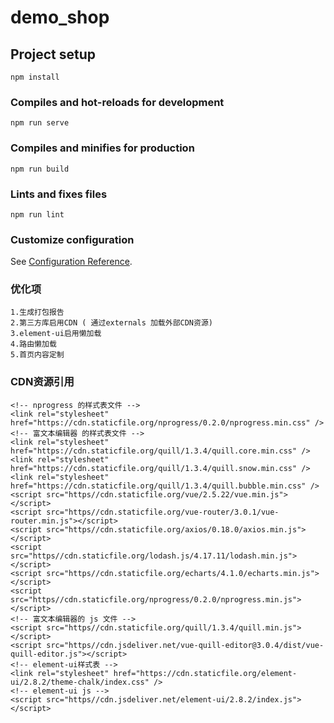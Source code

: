 # demo_shop

## Project setup
```
npm install
```

### Compiles and hot-reloads for development
```
npm run serve
```

### Compiles and minifies for production
```
npm run build
```

### Lints and fixes files
```
npm run lint
```

### Customize configuration
See [Configuration Reference](https://cli.vuejs.org/config/).

### 优化项
```
1.生成打包报告
2.第三方库启用CDN ( 通过externals 加载外部CDN资源)
3.element-ui启用懒加载
4.路由懒加载
5.首页内容定制
```

### CDN资源引用
```
<!-- nprogress 的样式表文件 -->
<link rel="stylesheet" href="https://cdn.staticfile.org/nprogress/0.2.0/nprogress.min.css" />
<!-- 富文本编辑器 的样式表文件 -->
<link rel="stylesheet" href="https://cdn.staticfile.org/quill/1.3.4/quill.core.min.css" />
<link rel="stylesheet" href="https://cdn.staticfile.org/quill/1.3.4/quill.snow.min.css" />
<link rel="stylesheet" href="https://cdn.staticfile.org/quill/1.3.4/quill.bubble.min.css" />
<script src="https//cdn.staticfile.org/vue/2.5.22/vue.min.js"></script>
<script src="https//cdn.staticfile.org/vue-router/3.0.1/vue-router.min.js"></script>
<script src="https//cdn.staticfile.org/axios/0.18.0/axios.min.js"></script>
<script src="https//cdn.staticfile.org/lodash.js/4.17.11/lodash.min.js"></script>
<script src="https//cdn.staticfile.org/echarts/4.1.0/echarts.min.js"></script>
<script src="https//cdn.staticfile.org/nprogress/0.2.0/nprogress.min.js"></script>
<!-- 富文本编辑器的 js 文件 -->
<script src="https//cdn.staticfile.org/quill/1.3.4/quill.min.js"></script>
<script src="https//cdn.jsdeliver.net/vue-quill-editor@3.0.4/dist/vue-quill-editor.js"></script>
<!-- element-ui样式表 -->
<link rel="stylesheet" href="https://cdn.staticfile.org/element-ui/2.8.2/theme-chalk/index.css" />
<!-- element-ui js -->
<script src="https//cdn.jsdeliver.net/element-ui/2.8.2/index.js"></script>
```
